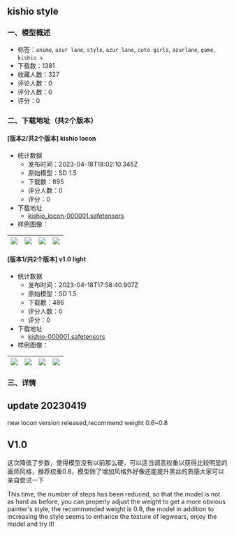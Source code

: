## kishio style
### 一、模型概述

- 标签：`anime`, `azur lane`, `style`, `azur_lane`, `cute girls`, `azurlane`, `game`, `kishio s`
- 下载数：1381
- 收藏人数：327
- 评论人数：0
- 评分人数：0
- 评分：0

### 二、下载地址（共2个版本）

#### [版本2/共2个版本] kishio locon

- 统计数据
  - 发布时间：2023-04-18T18:02:10.345Z
  - 原始模型：SD 1.5
  - 下载数：895
  - 评分人数：0
  - 评分：0
- 下载地址
  - [kishio_locon-000001.safetensors](https://civitai.com/api/download/models/49206)
- 样例图像：

| <img src="https://image.civitai.com/xG1nkqKTMzGDvpLrqFT7WA/d994a314-bb97-4587-2e94-e8ba6e2b9700/width=450/528823.jpeg" /> | <img src="https://image.civitai.com/xG1nkqKTMzGDvpLrqFT7WA/979f189a-c2d1-404b-358c-c26a5e958600/width=450/528824.jpeg" /> | <img src="https://image.civitai.com/xG1nkqKTMzGDvpLrqFT7WA/47bae63a-c1d2-4d82-51be-957ab929d600/width=450/528825.jpeg" /> | <img src="https://image.civitai.com/xG1nkqKTMzGDvpLrqFT7WA/2fb6721b-efb4-423b-bb02-19e6b1ceb400/width=450/528828.jpeg" /> |
| ---- | ---- | ---- | ---- |

#### [版本1/共2个版本] v1.0 light

- 统计数据
  - 发布时间：2023-04-18T17:58:40.907Z
  - 原始模型：SD 1.5
  - 下载数：486
  - 评分人数：0
  - 评分：0
- 下载地址
  - [kishio-000001.safetensors](https://civitai.com/api/download/models/37119)
- 样例图像：

| <img src="https://image.civitai.com/xG1nkqKTMzGDvpLrqFT7WA/afde2fb5-f40c-4e54-b078-35cce2677400/width=450/417435.jpeg" /> | <img src="https://image.civitai.com/xG1nkqKTMzGDvpLrqFT7WA/975d47fa-c423-4f63-6468-87bb28402f00/width=450/417438.jpeg" /> | <img src="https://image.civitai.com/xG1nkqKTMzGDvpLrqFT7WA/f52ada5b-42f1-45b9-3cf3-d3ec87b77600/width=450/417439.jpeg" /> | <img src="https://image.civitai.com/xG1nkqKTMzGDvpLrqFT7WA/88629498-14b4-43f0-0051-5f916d43e400/width=450/417440.jpeg" /> |
| ---- | ---- | ---- | ---- |


### 三、详情
<h2><strong>update 20230419</strong></h2><p>new locon version released,recommend weight 0.6~0.8</p><p></p><h2><strong>V1.0</strong></h2><p>这次降低了步数，使得模型没有以前那么硬，可以适当调高权重以获得比较明显的画师风格，推荐权重0.8，模型除了增加风格外好像还能提升黑丝的质感大家可以亲自尝试一下</p><p>This time, the number of steps has been reduced, so that the model is not as hard as before, you can properly adjust the weight to get a more obvious painter's style, the recommended weight is 0.8, the model in addition to increasing the style seems to enhance the texture of legwears, enjoy the model and try it!</p>